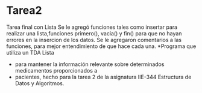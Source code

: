 # Tarea2
Tarea final con Lista
Se le agregó funciones tales como insertar para realizar una lista,funciones primero(), vacia() y fin() para que no hayan errores en la insercion de los datos.
Se le agregaron comentarios a las funciones, para mejor entendimiento de que hace cada una.
*Programa que utiliza un TDA Lista
*   para mantener la información relevante sobre determinados medicamentos proporcionados a
*   pacientes, hecho para la tarea 2 de la asignatura IIE-344 Estructura de Datos y Algoritmos.
